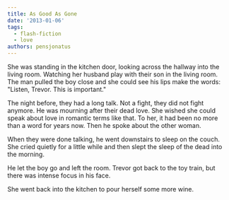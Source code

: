 ```yaml
---
title: As Good As Gone
date: '2013-01-06'
tags:
  - flash-fiction
  - love
authors: pensjonatus
---
```


She was standing in the kitchen door, looking across the hallway into the living
room. Watching her husband play with their son in the living room. The man
pulled the boy close and she could see his lips make the words: "Listen, Trevor.
This is important."

<!-- truncate -->

The night before, they had a long talk. Not a fight, they did not fight anymore.
He was mourning after their dead love. She wished she could speak about love in
romantic terms like that. To her, it had been no more than a word for years now.
Then he spoke about the other woman.

When they were done talking, he went downstairs to sleep on the couch. She cried
quietly for a little while and then slept the sleep of the dead into the
morning.

He let the boy go and left the room. Trevor got back to the toy train, but there
was intense focus in his face.

She went back into the kitchen to pour herself some more wine.
